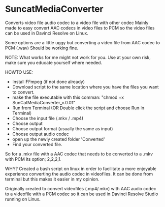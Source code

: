# SuncatMediaConverter
Converts video file audio codec to a video file with other codec
Mainly made to easy convert AAC codecs in video files to PCM
so the video files can be used in Davinci Resolve on Linux.

Some options are a little uggy but converting a video file from 
AAC codec to PCM (.wav) Should be working fine.

NOTE: What works for me might not work for you.
      Use at your own risk, make sure you educate yourself where needed.

HOWTO USE:
- Install FFmpeg (if not done already)
- Download script to the same location where you have the files 
  you want to convert.
- make the file executable with this comman: "chmod +x SunCatMediaConverter_v.0.01" 
- Run from Terminal (OR Double click the script and choose Run In Terminal)
- Choose the input file (.mkv / .mp4)
- Choose output
- Choose output format (usually the same as input)
- Choose output audio codec
- open up the newly created folder 'Converted'
- Find your converted file.

So for a .mkv file with a AAC codec that needs to be converted to a .mkv with PCM
its option; 2,2,2,1.

WHY?
Created a bash script on linux in order to facilitate a 
more enjoyable experience converting the audio codec in videofiles.
It can be done from terminal but this makes it easier in my opinion.

Originally created to convert videofiles (.mp4/.mkv) with AAC audio codec to 
a videofile with a PCM codec so it can be used in Davinci Resolve Studio
running on Linux.
